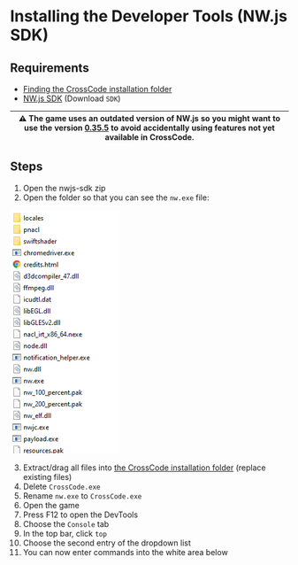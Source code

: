 # Installing the Developer Tools (NW.js SDK)

## Requirements

* [Finding the CrossCode installation folder](./findingCrossCode.md)
* [NW.js SDK](https://nwjs.io/) (Download `SDK`)

| :warning: The game uses an outdated version of NW.js so you might want to use the version [0.35.5](https://dl.nwjs.io/v0.35.5/nwjs-sdk-v0.35.5-win-x64.zip) to avoid accidentally using features not yet available in CrossCode.|
|---|

## Steps

1. Open the nwjs-sdk zip
2. Open the folder so that you can see the `nw.exe` file:

![NW.js folder](./images/nwjsRoot.png "NW.js folder")

3. Extract/drag all files into [the CrossCode installation folder](./findingCrossCode.md) (replace existing files)
4. Delete `CrossCode.exe`
5. Rename `nw.exe` to `CrossCode.exe`
6. Open the game
7. Press F12 to open the DevTools
8. Choose the `Console` tab
9. In the top bar, click `top`
10. Choose the second entry of the dropdown list
11. You can now enter commands into the white area below
